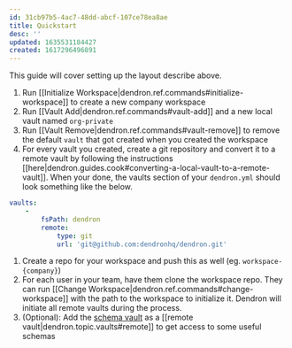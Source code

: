 ```yaml
---
id: 31cb97b5-4ac7-48dd-abcf-107ce78ea8ae
title: Quickstart
desc: ''
updated: 1635531184427
created: 1617296496891
---
```



This guide will cover setting up the layout describe above. 

1. Run [[Initialize Workspace|dendron.ref.commands#initialize-workspace]] to create a new company workspace
1. Run [[Vault Add|dendron.ref.commands#vault-add]] and a new local vault named `org-private` 
1. Run [[Vault Remove|dendron.ref.commands#vault-remove]] to remove the default `vault` that got created when you created the workspace
1. For every vault you created, create a git repository and convert it to a remote vault by following the instructions [[here|dendron.guides.cook#converting-a-local-vault-to-a-remote-vault]]. When your done, the vaults section of your `dendron.yml` should look something like the below.
  ```yml
  vaults:
      -
          fsPath: dendron
          remote:
              type: git
              url: 'git@github.com:dendronhq/dendron.git'
  ```
1. Create a repo for your workspace and push this as well (eg. `workspace-{company}`)
1. For each user in your team, have them clone the workspace repo. They can run [[Change Workspace|dendron.ref.commands#change-workspace]] with the path to the workspace to initialize it. Dendron will initiate all remote vaults during the process.
1. (Optional): Add the [schema vault](https://github.com/dendronhq/schema-library/tree/main/vault) as a [[remote vault|dendron.topic.vaults#remote]] to get access to some useful schemas
